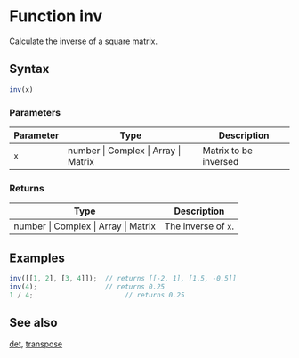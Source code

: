 <!-- Note: This file is automatically generated from source code comments. Changes made in this file will be overridden. -->

# Function inv

Calculate the inverse of a square matrix.


## Syntax

```js
inv(x)
```

### Parameters

Parameter | Type | Description
--------- | ---- | -----------
`x` | number &#124; Complex &#124; Array &#124; Matrix | Matrix to be inversed

### Returns

Type | Description
---- | -----------
number &#124; Complex &#124; Array &#124; Matrix | The inverse of `x`.


## Examples

```js
inv([[1, 2], [3, 4]]);  // returns [[-2, 1], [1.5, -0.5]]
inv(4);                 // returns 0.25
1 / 4;                       // returns 0.25
```


## See also

[det](det.md),
[transpose](transpose.md)
